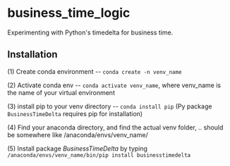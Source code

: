 # business_time_logic
Experimenting with Python's timedelta for business time.

## Installation

(1) Create conda environment -- `conda create -n venv_name`

(2) Activate conda env -- `conda activate venv_name`, where venv_name is the name of your virtual environment

(3) install pip to your venv directory -- `conda install pip` (Py package `BusinessTimeDelta` requires pip for installation)

(4) Find your anaconda directory, and find the actual venv folder, .. should be somewhere like /anaconda/envs/venv_name/

(5) Install package *BusinessTimeDelta* by typing `/anaconda/envs/venv_name/bin/pip install businesstimedelta`
